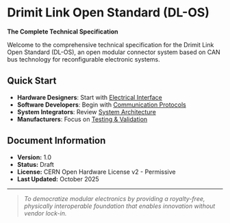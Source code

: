 # Drimit Link Open Standard (DL-OS)

**The Complete Technical Specification**

Welcome to the comprehensive technical specification for the Drimit Link Open Standard (DL-OS), an open modular connector system based on CAN bus technology for reconfigurable electronic systems.

## Quick Start

- **Hardware Designers**: Start with [Electrical Interface](content/04-electrical-interface/)
- **Software Developers**: Begin with [Communication Protocols](content/09-can-bus-protocol/) 
- **System Integrators**: Review [System Architecture](content/07-system-architecture/)
- **Manufacturers**: Focus on [Testing & Validation](content/16-testing-validation/)

## Document Information

- **Version:** 1.0
- **Status:** Draft
- **License:** CERN Open Hardware License v2 - Permissive  
- **Last Updated:** October 2025

---

> *To democratize modular electronics by providing a royalty-free, physically interoperable foundation that enables innovation without vendor lock-in.*